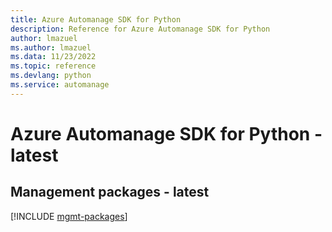 ```yaml
---
title: Azure Automanage SDK for Python
description: Reference for Azure Automanage SDK for Python
author: lmazuel
ms.author: lmazuel
ms.data: 11/23/2022
ms.topic: reference
ms.devlang: python
ms.service: automanage
---
```

# Azure Automanage SDK for Python - latest

## Management packages - latest
[!INCLUDE [mgmt-packages](automanage-mgmt-index.md)]